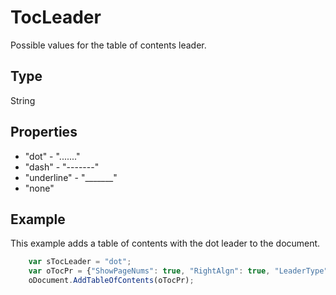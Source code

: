 # TocLeader

Possible values for the table of contents leader.

## Type

String

## Properties

- "dot" - "......."
- "dash" - "-------"
- "underline" - "_______"
- "none"

## Example

This example adds a table of contents with the dot leader to the document.

```javascript
	var sTocLeader = "dot";
	var oTocPr = {"ShowPageNums": true, "RightAlgn": true, "LeaderType": sTocLeader, "FormatAsLinks": true, "BuildFrom": {"OutlineLvls": 9}, "TocStyle": "standard"};
	oDocument.AddTableOfContents(oTocPr);
```